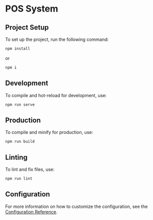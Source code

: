 # POS System

## Project Setup
To set up the project, run the following command:

```sh
npm install
```
or
```sh
npm i
```

## Development
To compile and hot-reload for development, use:

```sh
npm run serve
```

## Production
To compile and minify for production, use:

```sh
npm run build
```

## Linting
To lint and fix files, use:

```sh
npm run lint
```

## Configuration
For more information on how to customize the configuration, see the [Configuration Reference](https://cli.vuejs.org/config/).
